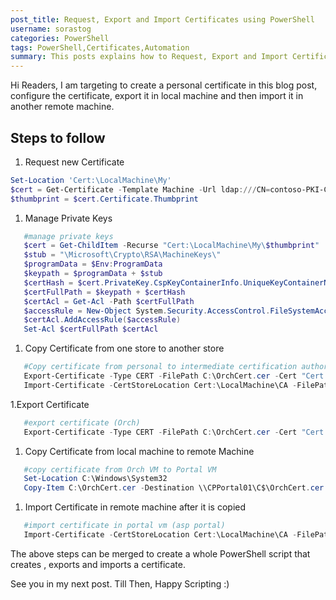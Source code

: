 ```yaml
---
post_title: Request, Export and Import Certificates using PowerShell
username: sorastog
categories: PowerShell
tags: PowerShell,Certificates,Automation
summary: This posts explains how to Request, Export and Import Certificates using PowerShell
---
```


Hi Readers,
I am targeting to create a personal certificate in this blog post, configure the certificate, export it in local machine and then import it in another remote machine.

## Steps to follow

1. Request new Certificate

```powershell
Set-Location 'Cert:\LocalMachine\My'
$cert = Get-Certificate -Template Machine -Url ldap:///CN=contoso-PKI-CA -DnsName MyVM01.contoso.com -CertStoreLocation Cert:\LocalMachine\My
$thumbprint = $cert.Certificate.Thumbprint
```

1. Manage Private Keys

```powershell
   #manage private keys
   $cert = Get-ChildItem -Recurse "Cert:\LocalMachine\My\$thumbprint"
   $stub = "\Microsoft\Crypto\RSA\MachineKeys\"
   $programData = $Env:ProgramData
   $keypath = $programData + $stub
   $certHash = $cert.PrivateKey.CspKeyContainerInfo.UniqueKeyContainerName
   $certFullPath = $keypath + $certHash
   $certAcl = Get-Acl -Path $certFullPath
   $accessRule = New-Object System.Security.AccessControl.FileSystemAccessRule 'contoso\cloud_pack_setup', 'ReadData,FullControl', 'Allow'
   $certAcl.AddAccessRule($accessRule)
   Set-Acl $certFullPath $certAcl
```

1. Copy Certificate from one store to another store

```powershell
   #Copy certificate from personal to intermediate certification authorities
   Export-Certificate -Type CERT -FilePath C:\OrchCert.cer -Cert "Cert:\LocalMachine\My\$thumbprint"
   Import-Certificate -CertStoreLocation Cert:\LocalMachine\CA -FilePath C:\OrchCert.cer
```

1.Export Certificate

```powershell
   #export certificate (Orch)
   Export-Certificate -Type CERT -FilePath C:\OrchCert.cer -Cert "Cert:\LocalMachine\CA\$thumbprint"
```

1. Copy Certificate from local machine to remote Machine

```powershell
   #copy certificate from Orch VM to Portal VM
   Set-Location C:\Windows\System32
   Copy-Item C:\OrchCert.cer -Destination \\CPPortal01\C$\OrchCert.cer -Force
```

1. Import Certificate in remote machine after it is copied

```powershell
   #import certificate in portal vm (asp portal)
   Import-Certificate -CertStoreLocation Cert:\LocalMachine\CA -FilePath C:\OrchCert.cer
```

The above steps can be merged to create a whole PowerShell script that creates , exports and imports a certificate.

See you in my next post. Till Then, Happy Scripting :)